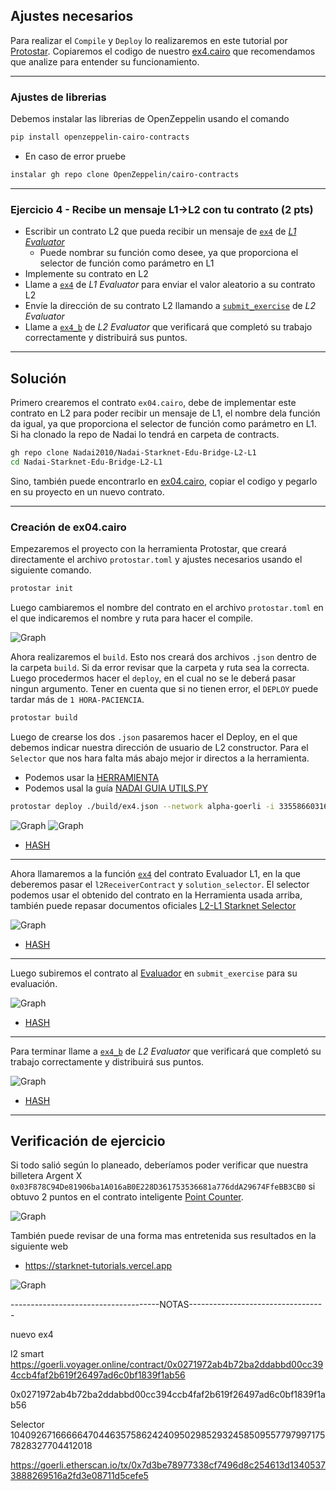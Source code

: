 ## Ajustes necesarios

Para realizar el `Compile` y `Deploy` lo realizaremos en este tutorial por [Protostar](https://github.com/Nadai2010/Nadai-ERC721-Protostar-Cairo#instalaci%C3%B3n). Copiaremos el codigo de nuestro [ex4.cairo](https://github.com/Nadai2010/Nadai-Starknet-Edu-Bridge-L2-L1/blob/master/contracts/ex4.cairo) que recomendamos que analize para entender su funcionamiento.

---
### Ajustes de librerias

Debemos instalar las librerias de OpenZeppelin usando el comando

```bash
pip install openzeppelin-cairo-contracts
```

* En caso de error pruebe 

```bash
instalar gh repo clone OpenZeppelin/cairo-contracts
```

---

### Ejercicio 4 - Recibe un mensaje L1→L2 con tu contrato (2 pts)

- Escribir un contrato L2 que pueda recibir un mensaje de [`ex4`](https://github.com/Nadai2010/Nadai-Starknet-Edu-Bridge-L2-L1/blob/master/contracts/L1/Evaluator.sol#L60) de [*L1 Evaluator*](https://goerli.etherscan.io/address/0x8055d587A447AE186d1589F7AAaF90CaCCc30179 )
  - Puede nombrar su función como desee, ya que proporciona el selector de función como parámetro en L1
- Implemente su contrato en L2
- Llame a [`ex4`](https://github.com/Nadai2010/Nadai-Starknet-Edu-Bridge-L2-L1/blob/master/contracts/L1/Evaluator.sol#L60) de *L1 Evaluator* para enviar el valor aleatorio a su contrato L2
- Envíe la dirección de su contrato L2 llamando a [`submit_exercise`](https://github.com/Nadai2010/Nadai-Starknet-Edu-Bridge-L2-L1/blob/master/contracts/Evaluator.cairo#L166) de *L2 Evaluator*
- Llame a [`ex4_b`](https://github.com/Nadai2010/Nadai-Starknet-Edu-Bridge-L2-L1/blob/master/contracts/Evaluator.cairo#L266) de *L2 Evaluator* que verificará que completó su trabajo correctamente y distribuirá sus puntos.

---

## Solución

Primero crearemos el contrato `ex04.cairo`, debe de implementar este contrato en L2 para poder recibir un mensaje de L1, el nombre dela función da igual, ya que proporciona el selector de función como parámetro en L1. Si ha clonado la repo de Nadai lo tendrá en carpeta de contracts. 

```bash
gh repo clone Nadai2010/Nadai-Starknet-Edu-Bridge-L2-L1
cd Nadai-Starknet-Edu-Bridge-L2-L1
```

Sino, también puede encontrarlo en [ex04.cairo](https://github.com/Nadai2010/Nadai-Starknet-Edu-Bridge-L2-L1/blob/master/contracts/ex04.cairo), copiar el codigo y pegarlo en su proyecto en un nuevo contrato.

---
### Creación de ex04.cairo

Empezaremos el proyecto con la herramienta Protostar, que creará directamente el archivo `protostar.toml` y ajustes necesarios usando el siguiente comando.

```bash
protostar init
```

Luego cambiaremos el nombre del contrato en el archivo `protostar.toml` en el que indicaremos el nombre y ruta para hacer el compile.

![Graph](/contracts/Imagenes/tomlex04.png)

Ahora realizaremos el `build`. Esto nos creará dos archivos `.json` dentro de la carpeta `build`. Si da error revisar que la carpeta y ruta sea la correcta. Luego procedermos hacer el `deploy`, en el cual no se le deberá pasar ningun argumento. Tener en cuenta que si no tienen error, el `DEPLOY` puede tardar más de `1 HORA-PACIENCIA`.

```bash
protostar build
```

Luego de crearse los dos `.json` pasaremos hacer el Deploy, en el que debemos indicar nuestra dirección de usuario de L2 constructor. Para el `Selector` que nos hara falta más abajo mejor ir directos a la herramienta.
* Podemos usar la [HERRAMIENTA](https://www.stark-utils.xyz/converter)
* Podemos usal la guía [NADAI GUIA UTILS.PY](https://github.com/Nadai2010/Nadai-Cairo-721-Starknet-Edu/blob/master/contracts/Soluci%C3%B3n/ERC721ex01.md#configuraci%C3%B3n-de-argumentos)

```bash
protostar deploy ./build/ex4.json --network alpha-goerli -i 335586603167494297073463875456697154193160316138
```

![Graph](/contracts/Imagenes/convertex4.png)
![Graph](/contracts/Imagenes/deployeex04.png)

* [HASH](https://goerli.voyager.online/tx/0x267d37709e5564a3978f734ed2088c035bcc7ed088c5fe1d7c98d94581c76f0)

---

Ahora llamaremos a la función [`ex4`](https://goerli.etherscan.io/address/0x8055d587a447ae186d1589f7aaaf90caccc30179#writeContract) del contrato Evaluador L1, en la que deberemos
pasar el `l2ReceiverContract` y `solution_selector`. El selector podemos usar el obtenido del contrato en la Herramienta usada arriba, también puede repasar documentos oficiales [L2-L1 Starknet Selector](https://starknet.io/docs/hello_starknet/l1l2.html#receive-a-message-from-l1)

![Graph](/contracts/Imagenes/ex4.png)

* [HASH](https://goerli.etherscan.io/tx/0x7d3be78977338cf7496d8c254613d13405373888269516a2fd3e08711d5cefe5)

---

Luego subiremos el contrato al [Evaluador](https://goerli.voyager.online/contract/0x595bfeb84a5f95de3471fc66929710e92c12cce2b652cd91a6fef4c5c09cd99#writeContract) en `submit_exercise` para su evaluación. 

![Graph](/contracts/Imagenes/submitex04.png)

* [HASH](https://goerli.voyager.online/tx/0x50292c00352e51d797cef177d7392b17f963c9869121818699641267110bc3d#internalCalls)

----

Para terminar llame a [`ex4_b`](https://github.com/Nadai2010/Nadai-Starknet-Edu-Bridge-L2-L1/blob/master/contracts/Evaluator.cairo#L266) de *L2 Evaluator* que verificará que completó su trabajo correctamente y distribuirá sus puntos.

![Graph](/contracts/Imagenes/ex4b.png)

* [HASH]()

---
## Verificación de ejercicio

Si todo salió según lo planeado, deberíamos poder verificar que nuestra billetera Argent X `0x03F878C94De81906ba1A016aB0E228D361753536681a776ddA29674FfeBB3CB0` si obtuvo 2 puntos en el contrato inteligente [Point Counter](https://goerli.voyager.online/contract/0x38ec18163a6923a96870f3d2b948a140df89d30120afdf90270b02c609f8a88).

![Graph](/contracts/Imagenes/balanceofex04.png)

También puede revisar de una forma mas entretenida sus resultados en la siguiente web 

* https://starknet-tutorials.vercel.app

![Graph](/contracts/Imagenes/puntosex04.png)



-------------------------------------NOTAS----------------------------------


nuevo ex4

l2 smart https://goerli.voyager.online/contract/0x0271972ab4b72ba2ddabbd00cc394ccb4faf2b619f26497ad6c0bf1839f1ab56

0x0271972ab4b72ba2ddabbd00cc394ccb4faf2b619f26497ad6c0bf1839f1ab56

Selector 1040926716666647044635758624240950298529324585095577979971757828327704412018

https://goerli.etherscan.io/tx/0x7d3be78977338cf7496d8c254613d13405373888269516a2fd3e08711d5cefe5